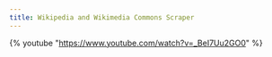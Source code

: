 ```yaml
---
title: Wikipedia and Wikimedia Commons Scraper
---
```


{% youtube "https://www.youtube.com/watch?v=_BeI7Uu2GO0" %}
